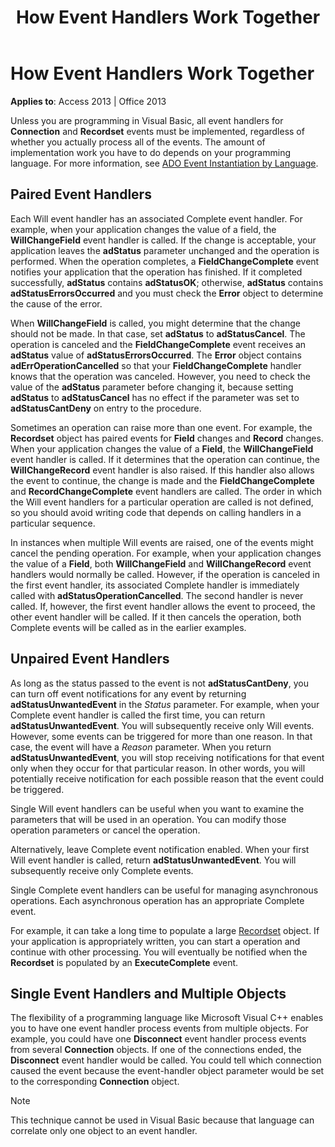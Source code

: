 ﻿---
title: How Event Handlers Work Together
TOCTitle: How Event Handlers Work Together
ms:assetid: 02122824-881e-0bb8-cba1-c963024790ae
ms:mtpsurl: https://msdn.microsoft.com/library/JJ248788(v=office.15)
ms:contentKeyID: 48542951
ms.date: 09/18/2015
mtps_version: v=office.15
---

# How Event Handlers Work Together


**Applies to**: Access 2013 | Office 2013



Unless you are programming in Visual Basic, all event handlers for **Connection** and **Recordset** events must be implemented, regardless of whether you actually process all of the events. The amount of implementation work you have to do depends on your programming language. For more information, see [ADO Event Instantiation by Language](https://msdn.microsoft.com/library/jj250244\(v=office.15\)).

## Paired Event Handlers

Each Will event handler has an associated Complete event handler. For example, when your application changes the value of a field, the **WillChangeField** event handler is called. If the change is acceptable, your application leaves the **adStatus** parameter unchanged and the operation is performed. When the operation completes, a **FieldChangeComplete** event notifies your application that the operation has finished. If it completed successfully, **adStatus** contains **adStatusOK**; otherwise, **adStatus** contains **adStatusErrorsOccurred** and you must check the **Error** object to determine the cause of the error.

When **WillChangeField** is called, you might determine that the change should not be made. In that case, set **adStatus** to **adStatusCancel**. The operation is canceled and the **FieldChangeComplete** event receives an **adStatus** value of **adStatusErrorsOccurred**. The **Error** object contains **adErrOperationCancelled** so that your **FieldChangeComplete** handler knows that the operation was canceled. However, you need to check the value of the **adStatus** parameter before changing it, because setting **adStatus** to **adStatusCancel** has no effect if the parameter was set to **adStatusCantDeny** on entry to the procedure.

Sometimes an operation can raise more than one event. For example, the **Recordset** object has paired events for **Field** changes and **Record** changes. When your application changes the value of a **Field**, the **WillChangeField** event handler is called. If it determines that the operation can continue, the **WillChangeRecord** event handler is also raised. If this handler also allows the event to continue, the change is made and the **FieldChangeComplete** and **RecordChangeComplete** event handlers are called. The order in which the Will event handlers for a particular operation are called is not defined, so you should avoid writing code that depends on calling handlers in a particular sequence.

In instances when multiple Will events are raised, one of the events might cancel the pending operation. For example, when your application changes the value of a **Field**, both **WillChangeField** and **WillChangeRecord** event handlers would normally be called. However, if the operation is canceled in the first event handler, its associated Complete handler is immediately called with **adStatusOperationCancelled**. The second handler is never called. If, however, the first event handler allows the event to proceed, the other event handler will be called. If it then cancels the operation, both Complete events will be called as in the earlier examples.

## Unpaired Event Handlers

As long as the status passed to the event is not **adStatusCantDeny**, you can turn off event notifications for any event by returning **adStatusUnwantedEvent** in the *Status* parameter. For example, when your Complete event handler is called the first time, you can return **adStatusUnwantedEvent**. You will subsequently receive only Will events. However, some events can be triggered for more than one reason. In that case, the event will have a *Reason* parameter. When you return **adStatusUnwantedEvent**, you will stop receiving notifications for that event only when they occur for that particular reason. In other words, you will potentially receive notification for each possible reason that the event could be triggered.

Single Will event handlers can be useful when you want to examine the parameters that will be used in an operation. You can modify those operation parameters or cancel the operation.

Alternatively, leave Complete event notification enabled. When your first Will event handler is called, return **adStatusUnwantedEvent**. You will subsequently receive only Complete events.

Single Complete event handlers can be useful for managing asynchronous operations. Each asynchronous operation has an appropriate Complete event.

For example, it can take a long time to populate a large [Recordset](recordset-object-ado.md) object. If your application is appropriately written, you can start a operation and continue with other processing. You will eventually be notified when the **Recordset** is populated by an **ExecuteComplete** event.

## Single Event Handlers and Multiple Objects

The flexibility of a programming language like Microsoft Visual C++ enables you to have one event handler process events from multiple objects. For example, you could have one **Disconnect** event handler process events from several **Connection** objects. If one of the connections ended, the **Disconnect** event handler would be called. You could tell which connection caused the event because the event-handler object parameter would be set to the corresponding **Connection** object.


> [!NOTE]
> <P>This technique cannot be used in Visual Basic because that language can correlate only one object to an event handler.</P>


